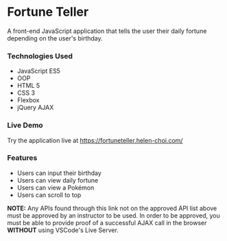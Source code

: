 # Fortune Teller

A front-end JavaScript application that tells the user their daily fortune depending on the user's birthday.

### Technologies Used
- JavaScript ES5
- OOP
- HTML 5
- CSS 3
- Flexbox
- jQuery AJAX

### Live Demo
Try the application live at https://fortuneteller.helen-choi.com/

### Features
- Users can input their birthday
- Users can view daily fortune
- Users can view a Pokémon
- Users can scroll to top

**NOTE:** Any APIs found through this link not on the approved API list above must be approved by an instructor to be used. In order to be approved, you must be able to provide proof of a successful AJAX call in the browser **WITHOUT** using VSCode's Live Server.
